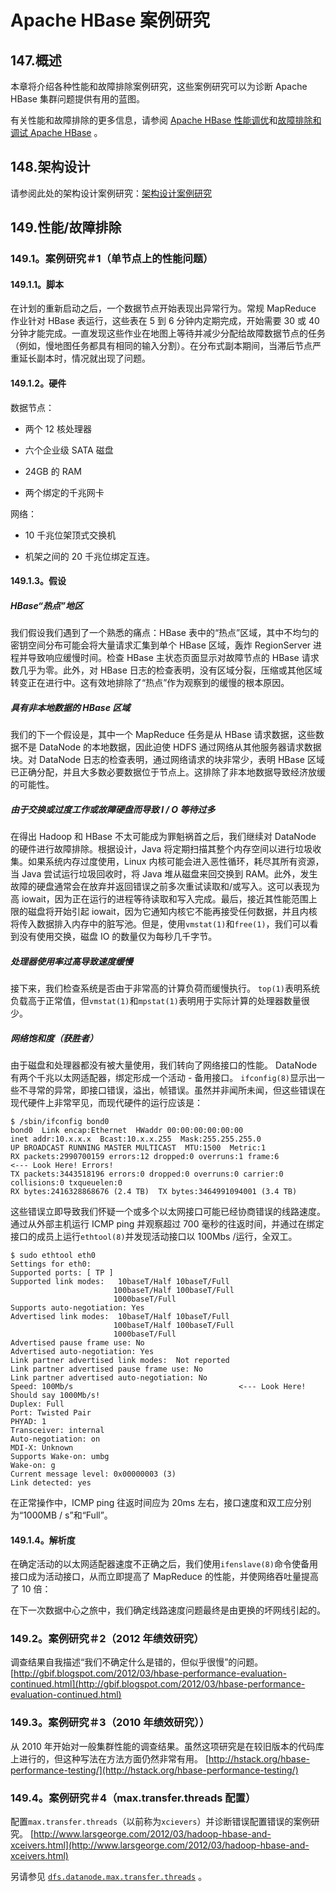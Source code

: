 # Apache HBase 案例研究

## 147.概述

本章将介绍各种性能和故障排除案例研究，这些案例研究可以为诊断 Apache HBase 集群问题提供有用的蓝图。

有关性能和故障排除的更多信息，请参阅 [Apache HBase 性能调优](#performance)和[故障排除和调试 Apache HBase](#trouble) 。

## 148.架构设计

请参阅此处的架构设计案例研究：[架构设计案例研究](#schema.casestudies)

## 149.性能/故障排除

### 149.1。案例研究＃1（单节点上的性能问题）

#### 149.1.1。脚本

在计划的重新启动之后，一个数据节点开始表现出异常行为。常规 MapReduce 作业针对 HBase 表运行，这些表在 5 到 6 分钟内定期完成，开始需要 30 或 40 分钟才能完成。一直发现这些作业在地图上等待并减少分配给故障数据节点的任务（例如，慢地图任务都具有相同的输入分割）。在分布式副本期间，当滞后节点严重延长副本时，情况就出现了问题。

#### 149.1.2。硬件

数据节点：

*   两个 12 核处理器

*   六个企业级 SATA 磁盘

*   24GB 的 RAM

*   两个绑定的千兆网卡

网络：

*   10 千兆位架顶式交换机

*   机架之间的 20 千兆位绑定互连。

#### 149.1.3。假设

##### HBase“热点”地区

我们假设我们遇到了一个熟悉的痛点：HBase 表中的“热点”区域，其中不均匀的密钥空间分布可能会将大量请求汇集到单个 HBase 区域，轰炸 RegionServer 进程并导致响应缓慢时间。检查 HBase 主状态页面显示对故障节点的 HBase 请求数几乎为零。此外，对 HBase 日志的检查表明，没有区域分裂，压缩或其他区域转变正在进行中。这有效地排除了“热点”作为观察到的缓慢的根本原因。

##### 具有非本地数据的 HBase 区域

我们的下一个假设是，其中一个 MapReduce 任务是从 HBase 请求数据，这些数据不是 DataNode 的本地数据，因此迫使 HDFS 通过网络从其他服务器请求数据块。对 DataNode 日志的检查表明，通过网络请求的块非常少，表明 HBase 区域已正确分配，并且大多数必要数据位于节点上。这排除了非本地数据导致经济放缓的可能性。

##### 由于交换或过度工作或故障硬盘而导致 I / O 等待过多

在得出 Hadoop 和 HBase 不太可能成为罪魁祸首之后，我们继续对 DataNode 的硬件进行故障排除。根据设计，Java 将定期扫描其整个内存空间以进行垃圾收集。如果系统内存过度使用，Linux 内核可能会进入恶性循环，耗尽其所有资源，当 Java 尝试运行垃圾回收时，将 Java 堆从磁盘来回交换到 RAM。此外，发生故障的硬盘通常会在放弃并返回错误之前多次重试读取和/或写入。这可以表现为高 iowait，因为正在运行的进程等待读取和写入完成。最后，接近其性能范围上限的磁盘将开始引起 iowait，因为它通知内核它不能再接受任何数据，并且内核将传入数据排入内存中的脏写池。但是，使用`vmstat(1)`和`free(1)`，我们可以看到没有使用交换，磁盘 IO 的数量仅为每秒几千字节。

##### 处理器使用率过高导致速度缓慢

接下来，我们检查系统是否由于非常高的计算负荷而缓慢执行。 `top(1)`表明系统负载高于正常值，但`vmstat(1)`和`mpstat(1)`表明用于实际计算的处理器数量很少。

##### 网络饱和度（获胜者）

由于磁盘和处理器都没有被大量使用，我们转向了网络接口的性能。 DataNode 有两个千兆以太网适配器，绑定形成一个活动 - 备用接口。 `ifconfig(8)`显示出一些不寻常的异常，即接口错误，溢出，帧错误。虽然并非闻所未闻，但这些错误在现代硬件上非常罕见，而现代硬件的运行应该是：

```
$ /sbin/ifconfig bond0
bond0  Link encap:Ethernet  HWaddr 00:00:00:00:00:00
inet addr:10.x.x.x  Bcast:10.x.x.255  Mask:255.255.255.0
UP BROADCAST RUNNING MASTER MULTICAST  MTU:1500  Metric:1
RX packets:2990700159 errors:12 dropped:0 overruns:1 frame:6          <--- Look Here! Errors!
TX packets:3443518196 errors:0 dropped:0 overruns:0 carrier:0
collisions:0 txqueuelen:0
RX bytes:2416328868676 (2.4 TB)  TX bytes:3464991094001 (3.4 TB) 
```

这些错误立即导致我们怀疑一个或多个以太网接口可能已经协商错误的线路速度。通过从外部主机运行 ICMP ping 并观察超过 700 毫秒的往返时间，并通过在绑定接口的成员上运行`ethtool(8)`并发现活动接口以 100Mbs /运行，全双工。

```
$ sudo ethtool eth0
Settings for eth0:
Supported ports: [ TP ]
Supported link modes:   10baseT/Half 10baseT/Full
                       100baseT/Half 100baseT/Full
                       1000baseT/Full
Supports auto-negotiation: Yes
Advertised link modes:  10baseT/Half 10baseT/Full
                       100baseT/Half 100baseT/Full
                       1000baseT/Full
Advertised pause frame use: No
Advertised auto-negotiation: Yes
Link partner advertised link modes:  Not reported
Link partner advertised pause frame use: No
Link partner advertised auto-negotiation: No
Speed: 100Mb/s                                     <--- Look Here!  Should say 1000Mb/s!
Duplex: Full
Port: Twisted Pair
PHYAD: 1
Transceiver: internal
Auto-negotiation: on
MDI-X: Unknown
Supports Wake-on: umbg
Wake-on: g
Current message level: 0x00000003 (3)
Link detected: yes 
```

在正常操作中，ICMP ping 往返时间应为 20ms 左右，接口速度和双工应分别为“1000MB / s”和“Full”。

#### 149.1.4。解析度

在确定活动的以太网适配器速度不正确之后，我们使用`ifenslave(8)`命令使备用接口成为活动接口，从而立即提高了 MapReduce 的性能，并使网络吞吐量提高了 10 倍：

在下一次数据中心之旅中，我们确定线路速度问题最终是由更换的坏网线引起的。

### 149.2。案例研究＃2（2012 年绩效研究）

调查结果自我描述“我们不确定什么是错的，但似乎很慢”的问题。 [http://gbif.blogspot.com/2012/03/hbase-performance-evaluation-continued.html](http://gbif.blogspot.com/2012/03/hbase-performance-evaluation-continued.html)

### 149.3。案例研究＃3（2010 年绩效研究））

从 2010 年开始对一般集群性能的调查结果。虽然这项研究是在较旧版本的代码库上进行的，但这种写法在方法方面仍然非常有用。 [http://hstack.org/hbase-performance-testing/](http://hstack.org/hbase-performance-testing/)

### 149.4。案例研究＃4（max.transfer.threads 配置）

配置`max.transfer.threads`（以前称为`xcievers`）并诊断错误配置错误的案例研究。 [http://www.larsgeorge.com/2012/03/hadoop-hbase-and-xceivers.html](http://www.larsgeorge.com/2012/03/hadoop-hbase-and-xceivers.html)

另请参见 [`dfs.datanode.max.transfer.threads`](#dfs.datanode.max.transfer.threads) 。